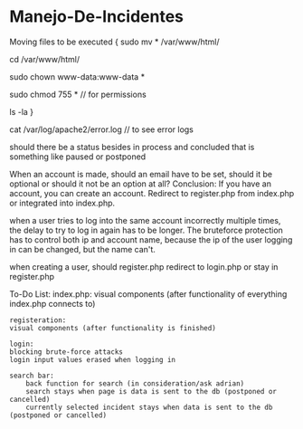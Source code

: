 # Manejo-De-Incidentes

Moving files to be executed {
sudo mv * /var/www/html/

cd /var/www/html/

sudo chown www-data:www-data *

sudo chmod 755 *    // for permissions

ls -la
}

cat /var/log/apache2/error.log      // to see error logs

should there be a status besides in process and concluded that is something like paused or postponed

When an account is made, should an email have to be set, should it be optional or should it not be an option at all? Conclusion: If you have an account, you can create an account. Redirect to register.php from index.php or integrated into index.php.

when a user tries to log into the same account incorrectly multiple times, the delay to try to log in again has to be longer.
The bruteforce protection has to control both ip and account name, because the ip of the user logging in can be changed, but the name can't.

when creating a user, should register.php redirect to login.php or stay in register.php

To-Do List:
    index.php:
    visual components (after functionality of everything index.php connects to)

    registeration:
    visual components (after functionality is finished)

    login:
    blocking brute-force attacks
    login input values erased when logging in

    search bar:
        back function for search (in consideration/ask adrian)
        search stays when page is data is sent to the db (postponed or cancelled)
        currently selected incident stays when data is sent to the db (postponed or cancelled)
